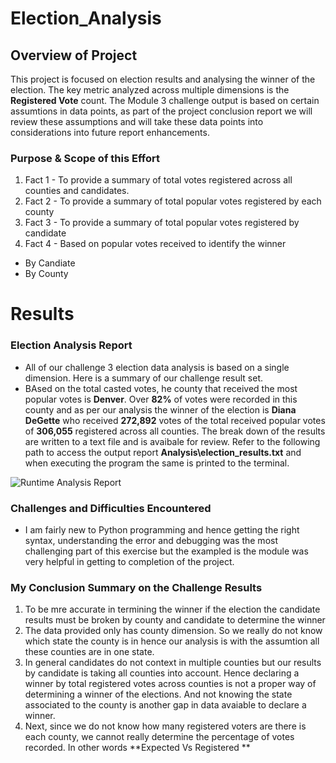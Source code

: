 # Election_Analysis

## Overview of Project
This project is focused on election results and analysing the winner of the election. The key metric analyzed across multiple dimensions is the **Registered Vote** count.  The Module 3 challenge output is based on certain assumtions in data points, as part of the project conclusion report we will review these assumptions and will take these data points into considerations into future report enhancements.

### Purpose & Scope of this Effort
1. Fact 1 - To provide a summary of total votes registered across all counties and candidates.
2. Fact 2 - To provide a summary of total popular votes registered by each county
3. Fact 3 - To provide a summary of total popular votes registered by candidate
4. Fact 4 - Based on popular votes received to identify the winner
  * By Candiate
  * By County


# Results
### Election Analysis Report
* All of our challenge 3 election data analysis is based on a single dimension. Here is a summary of our challenge result set.
* BAsed on the total casted votes, he county that received the most popular votes is **Denver**. Over **82%** of votes were recorded in this county and as per our analysis the winner of the election is **Diana DeGette** who received **272,892** votes of the total received popular votes of **306,055** registered across all counties. The break down of the results are written to a text file and is avaibale for review. Refer to the following path to access the output report **Analysis\election_results.txt** and when executing the program the same is printed to the terminal. 

<img src=/Resources/RuntimeComparisonTable.png alt="Runtime Analysis Report"/>
 
                                                                                                                                                                      
### Challenges and Difficulties Encountered
* I am fairly new to Python programming and hence getting the right syntax, understanding the error and debugging was the most challenging part of this exercise but the exampled is the module was very helpful in getting to completion of the project. 

### My Conclusion Summary on the Challenge Results 
1. To be mre accurate in termining the winner if the election the candidate results must be broken by county and candidate to determine the winner
2. The data provided only has county dimension. So we really do not know which state the county is in hence our analysis is with the assumtion all these counties are in one state.
3. In general candidates do not context in multiple counties but our results by candidate is taking all counties into account. Hence declaring a winner by total registered votes across counties is not a proper way of determining a winner of the elections. And not knowing the state associated to the county is another gap in data avaiable to declare a winner.
4. Next, since we do not know how many registered voters are there is each county, we cannot really determine the percentage of votes recorded. In other words **Expected Vs Registered **
